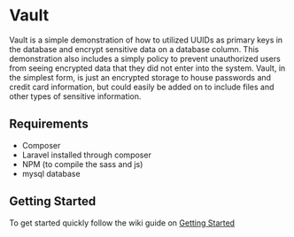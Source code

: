 # Vault

Vault is a simple demonstration of how to utilized UUIDs as primary keys in the database and encrypt sensitive data on a database column.  This demonstration also includes a simply policy to prevent unauthorized users from seeing encrypted data that they did not enter into the system.  Vault, in the simplest form, is just an encrypted storage to house passwords and credit card information, but could easily be added on to include files and other types of sensitive information. 

## Requirements
* Composer
* Laravel installed through composer
* NPM (to compile the sass and js)
* mysql database

## Getting Started
To get started quickly follow the wiki guide on [Getting Started](https://github.com/jemoreno/vault/wiki/Getting-Started)
